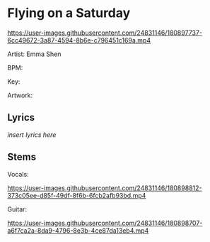 # Flying on a Saturday
https://user-images.githubusercontent.com/24831146/180897737-6cc49672-3a87-4594-8b6e-c796451c169a.mp4



Artist: Emma Shen

BPM:

Key:

Artwork:

## Lyrics
*insert lyrics here*


## Stems

Vocals:

https://user-images.githubusercontent.com/24831146/180898812-373c05ee-d85f-49df-8f6b-6fcb2afb93bd.mp4



Guitar:

https://user-images.githubusercontent.com/24831146/180898707-a6f7ca2a-8da9-4796-8e3b-4ce87da13eb4.mp4

